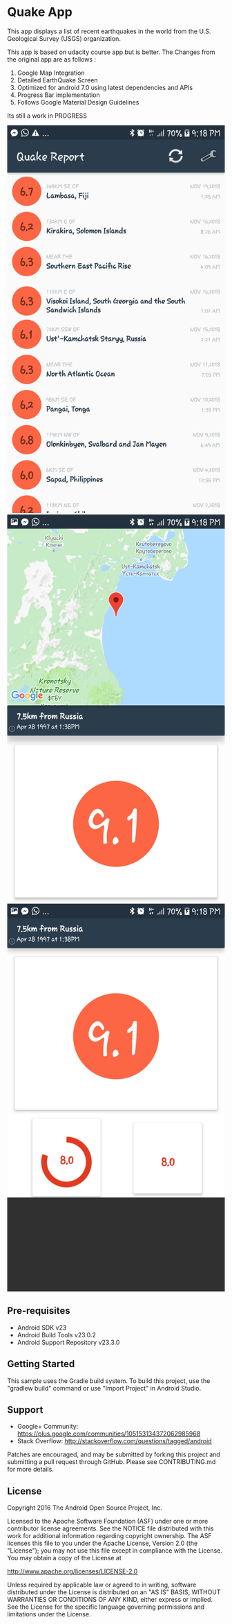 Quake App
===================================

This app displays a list of recent earthquakes in the world
from the U.S. Geological Survey (USGS) organization.

This app is based on udacity course app but is better.
The Changes from the original app are as follows :
1) Google Map Integration
2) Detailed EarthQuake Screen
3) Optimized for android 7.0 using latest dependencies and APIs
4) Progress Bar implementation
5) Follows Google Material Design Guidelines

Its still a work in PROGRESS

![Screenshot](Screenshot_20181124-211837[1].png)
![Screenshot](Screenshot_20181124-211844[1].png)
![Screenshot](Screenshot_20181124-211847[1].png)

Pre-requisites
--------------

- Android SDK v23
- Android Build Tools v23.0.2
- Android Support Repository v23.3.0

Getting Started
---------------

This sample uses the Gradle build system. To build this project, use the
"gradlew build" command or use "Import Project" in Android Studio.

Support
-------

- Google+ Community: https://plus.google.com/communities/105153134372062985968
- Stack Overflow: http://stackoverflow.com/questions/tagged/android

Patches are encouraged, and may be submitted by forking this project and
submitting a pull request through GitHub. Please see CONTRIBUTING.md for more details.

License
-------

Copyright 2016 The Android Open Source Project, Inc.

Licensed to the Apache Software Foundation (ASF) under one or more contributor
license agreements.  See the NOTICE file distributed with this work for
additional information regarding copyright ownership.  The ASF licenses this
file to you under the Apache License, Version 2.0 (the "License"); you may not
use this file except in compliance with the License.  You may obtain a copy of
the License at

http://www.apache.org/licenses/LICENSE-2.0

Unless required by applicable law or agreed to in writing, software
distributed under the License is distributed on an "AS IS" BASIS, WITHOUT
WARRANTIES OR CONDITIONS OF ANY KIND, either express or implied.  See the
License for the specific language governing permissions and limitations under
the License.
